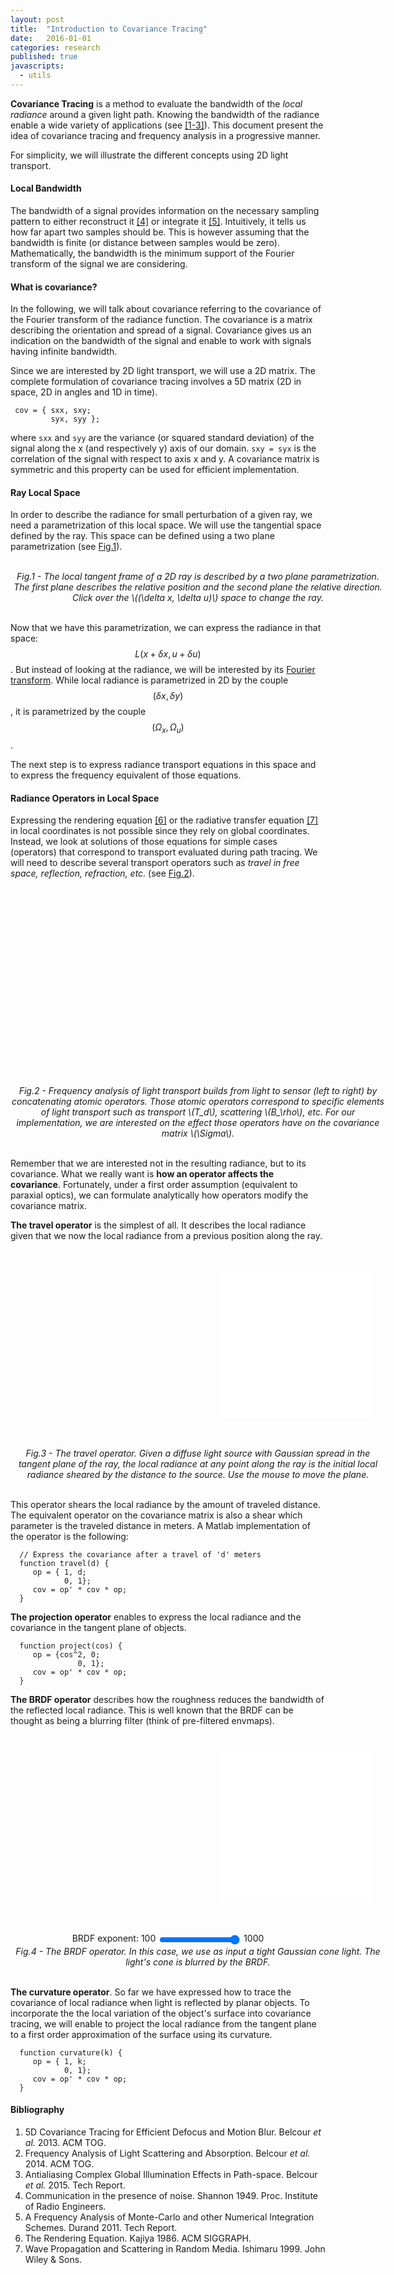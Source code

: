 ```yaml
---
layout: post
title:  "Introduction to Covariance Tracing"
date:   2016-01-01
categories: research
published: true
javascripts:
  - utils
---
```


<strong>Covariance Tracing</strong> is a method to evaluate the bandwidth of the <em>local radiance</em> around a given light path. Knowing the bandwidth of the radiance enable a wide variety of applications (see <a href="#citations">[1-3]</a>). This document present the idea of covariance tracing and frequency analysis in a progressive manner.

For simplicity, we will illustrate the different concepts using 2D light transport.


#### Local Bandwidth

The bandwidth of a signal provides information on the necessary sampling pattern to either reconstruct it <a href="#citations">[4]</a> or integrate it <a href="#citations">[5]</a>. Intuitively, it tells us how far apart two samples should be. This is however assuming that the bandwidth is finite (or distance between samples would be zero). Mathematically, the bandwidth is the minimum support of the Fourier transform of the signal we are considering.


#### What is covariance?

In the following, we will talk about covariance referring to the covariance of the Fourier transform of the radiance function. The covariance is a matrix describing the orientation and spread of a signal. Covariance gives us an indication on the bandwidth of the signal and enable to work with signals having infinite bandwidth.

Since we are interested by 2D light transport, we will use a 2D matrix. The complete formulation of covariance tracing involves a 5D matrix (2D in space, 2D in angles and  1D in time).

     cov = { sxx, sxy;
             syx, syy };

where `sxx` and `syy` are the variance (or squared standard deviation) of the signal along the x (and respectively y) axis of our domain. `sxy = syx` is the correlation of the signal with respect to axis x and y. A covariance matrix is symmetric and this property can be used for efficient implementation.


#### Ray Local Space

In order to describe the radiance for small perturbation of a given ray, we need a parametrization of this local space. We will use the tangential space defined by the ray. This space can be defined using a two plane parametrization (see <a href="#figure1">Fig.1</a>).

<center>
<object type="image/svg+xml" data="{{ site.url | append: site.baseurl }}/data/svg/cov_twoplanes.svg" width="604px" id="draw_cov_twoplanes"></object><br />
<div style="width:600px;"><em><a name="figure1">Fig.1 -</a> The local tangent frame of a 2D ray is described by a two plane parametrization. The first plane describes the relative position and the second plane the relative direction. Click over the \((\delta x, \delta u)\) space to change the ray.</em></div>
</center><br />

<script src="{{ site.url | append: site.baseurl }}/javascripts/draw_cov_twoplanes.js" type="text/javascript">
</script>

Now that we have this parametrization, we can express the radiance in that space: $$L(x + \delta x, u + \delta u)$$. But instead of looking at the radiance, we will be interested by its [Fourier transform](http://en.wikipedia.org/wiki/Fourier_transform). While local radiance is parametrized in 2D by the couple $$(\delta{x},\delta{y})$$, it is parametrized by the couple $$(\Omega_x,\Omega_u)$$.

The next step is to express radiance transport equations in this space and to express the frequency equivalent of those equations.


#### Radiance Operators in Local Space

Expressing the rendering equation <a href="#citations">[6]</a> or the radiative transfer equation <a href="#citations">[7]</a> in local coordinates is not possible since they rely on global coordinates. Instead, we look at solutions of those equations for simple cases (operators) that correspond to transport evaluated during path tracing. We will need to describe several transport operators such as <em>travel in free space, reflection, refraction, etc.</em> (see <a href="#figure2">Fig.2</a>).

<center>
<div style="position:relative;width:600px;height:300px;">
<object type="image/svg+xml" data="{{ site.url | append: site.baseurl }}/data/svg/cov_path.svg" width="600px" id="draw_cov_path-cv" style="position:absolute;top:0px;left:0px;"></object></div><br />
<div style="width:600px;"><em><a name="figure2">Fig.2 -</a> Frequency analysis of light transport builds from light to sensor (left to right) by concatenating atomic operators. 
Those atomic operators correspond to specific elements of light transport such as transport \(T_d\), scattering \(B_\rho\), etc. For our implementation, we are interested on the 
effect those operators have on the covariance matrix \(\Sigma\).</em></div>
</center><br />

Remember that we are interested not in the resulting radiance, but to its covariance. What we really want is <strong>how an operator affects the covariance</strong>. Fortunately, under a first order assumption (equivalent to paraxial optics), we can formulate analytically how operators modify the covariance matrix.


<strong>The travel operator</strong> is the simplest of all. It describes the local radiance given that we now the local radiance from a previous position along the ray.

<center>
<div style="position:relative;width:600px;height:300px;">
<canvas id="draw_cov_travel-gl" style="position:absolute;left:335px;top:26px;width:243px;height:243px;background-color:#FFF;border:0px"></canvas>
<object type="image/svg+xml" data="{{ site.url | append: site.baseurl }}/data/svg/cov_travel.svg" width="600px" id="draw_cov_travel-cv" style="position:absolute;top:0px;left:0px;"></object></div><br />
<div style="width:600px;"><em><a name="figure3">Fig.3 -</a> The travel operator. Given a diffuse light source with Gaussian spread in the tangent plane of the ray, the local radiance at any point along the ray is the initial local radiance sheared by the distance to the source. Use the mouse to move the plane.</em></div>
</center><br />

<script src="{{ site.url | append: site.baseurl }}/javascripts/draw_cov_travel.js" type="text/javascript">
</script>

This operator shears the local radiance by the amount of traveled distance. The equivalent operator on the covariance matrix is also a shear which parameter is the traveled distance in meters. A Matlab implementation of the operator is the following:

      // Express the covariance after a travel of 'd' meters
      function travel(d) {
         op = { 1, d;
                0, 1};
         cov = op' * cov * op;
      }


<strong>The projection operator</strong> enables to express the local radiance and the covariance in the tangent plane of objects.

      function project(cos) {
         op = {cos^2, 0;
                   0, 1};
         cov = op' * cov * op;
      }


<strong>The BRDF operator</strong> describes how the roughness reduces the bandwidth of the reflected local radiance. This is well known that the BRDF can be thought as being a blurring filter (think of pre-filtered envmaps).

<center>
<div style="position:relative;width:600px;height:300px;">
<canvas id="draw_cov_brdf-gl" style="position:absolute;left:335px;top:26px;width:243px;height:243px;background-color:#FFF;border:0px"></canvas>
<object type="image/svg+xml" data="{{ site.url | append: site.baseurl }}/data/svg/cov_brdf.svg" width="600px" id="draw_cov_brdf-cv" style="position:absolute;top:0px;left:0px;"></object></div><br />
<div>BRDF exponent: 100 <input style="vertical-align: middle;" type="range" min="100" max="1000" value="1000" step="5" onchange="drawBRDF(this.value)" /> 1000</div>
<div style="width:600px;"><em><a name="figure4">Fig.4 -</a> The BRDF operator. In this case, we use as input a tight Gaussian cone light. The light's cone is blurred by the BRDF.</em></div>
</center><br />


<strong>The curvature operator</strong>. So far we have expressed how to trace the covariance of local radiance when light is reflected by planar objects. To incorporate the the local variation of the object's surface into covariance tracing, we will enable to project the local radiance from the tangent plane to a first order approximation of the surface using its curvature.

      function curvature(k) {
         op = { 1, k;
                0, 1};
         cov = op' * cov * op;
      }


<script src="{{ site.url | append: site.baseurl }}/javascripts/draw_cov_brdf.js" type="text/javascript"></script>
<script id="raytracer2d-fs"  type="x-shader/x-fragment">{% include shaders/raytracer2d.fs %}</script>
<script id="raytracer2d-vs"  type="x-shader/x-vertex">{% include shaders/raytracer2d.vs %}</script>

#### Bibliography
<a name="citations"></a>

  1. 5D Covariance Tracing for Efficient Defocus and Motion Blur. Belcour <em>et al.</em> 2013. ACM TOG.
  2. Frequency Analysis of Light Scattering and Absorption. Belcour <em>et al.</em> 2014. ACM TOG.
  3. Antialiasing Complex Global Illumination Effects in Path-space. Belcour <em>et al.</em> 2015. Tech Report.
  4. Communication in the presence of noise. Shannon 1949. Proc. Institute of Radio Engineers.
  5. A Frequency Analysis of Monte-Carlo and other Numerical Integration Schemes. Durand 2011. Tech Report.
  6. The Rendering Equation. Kajiya 1986. ACM SIGGRAPH.
  7. Wave Propagation and Scattering in Random Media. Ishimaru 1999. John Wiley & Sons.
